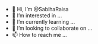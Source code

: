 - 👋 Hi, I’m @SabihaRaisa
- 👀 I’m interested in ...
- 🌱 I’m currently learning ...
- 💞️ I’m looking to collaborate on ...
- 📫 How to reach me ...

<!---
SabihaRaisa/SabihaRaisa is a ✨ special ✨ repository because its `README.md` (this file) appears on your GitHub profile.
You can click the Preview link to take a look at your changes.
--->
